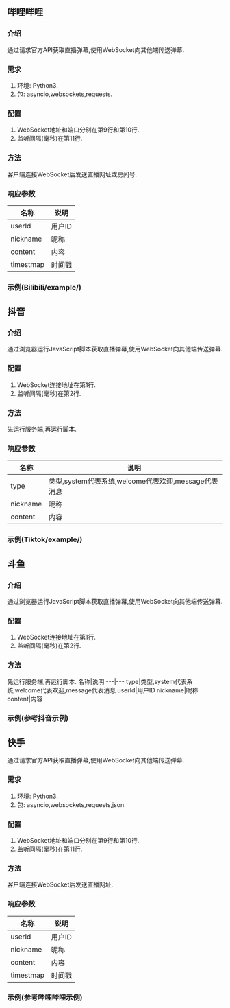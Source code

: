 ## 哔哩哔哩
### 介绍
通过请求官方API获取直播弹幕,使用WebSocket向其他端传送弹幕.
### 需求
1. 环境: Python3.
2. 包: asyncio,websockets,requests.
### 配置
1. WebSocket地址和端口分别在第9行和第10行.
2. 监听间隔(毫秒)在第11行.
### 方法
客户端连接WebSocket后发送直播网址或房间号.
### 响应参数
名称|说明
---|---
userId|用户ID
nickname|昵称
content|内容
timestmap|时间戳
### 示例(Bilibili/example/)
## 抖音
### 介绍
通过浏览器运行JavaScript脚本获取直播弹幕,使用WebSocket向其他端传送弹幕.
### 配置
1. WebSocket连接地址在第1行.
2. 监听间隔(毫秒)在第2行.
### 方法
先运行服务端,再运行脚本.
### 响应参数
名称|说明
---|---
type|类型,system代表系统,welcome代表欢迎,message代表消息
nickname|昵称
content|内容
### 示例(Tiktok/example/)
## 斗鱼
### 介绍
通过浏览器运行JavaScript脚本获取直播弹幕,使用WebSocket向其他端传送弹幕.
### 配置
1. WebSocket连接地址在第1行.
2. 监听间隔(毫秒)在第2行.
### 方法
先运行服务端,再运行脚本.
名称|说明
---|---
type|类型,system代表系统,welcome代表欢迎,message代表消息
userId|用户ID
nickname|昵称
content|内容
### 示例(参考抖音示例)
## 快手
通过请求官方API获取直播弹幕,使用WebSocket向其他端传送弹幕.
### 需求
1. 环境: Python3.
2. 包: asyncio,websockets,requests,json.
### 配置
1. WebSocket地址和端口分别在第9行和第10行.
2. 监听间隔(毫秒)在第11行.
### 方法
客户端连接WebSocket后发送直播网址.
### 响应参数
名称|说明
---|---
userId|用户ID
nickname|昵称
content|内容
timestmap|时间戳
### 示例(参考哔哩哔哩示例)